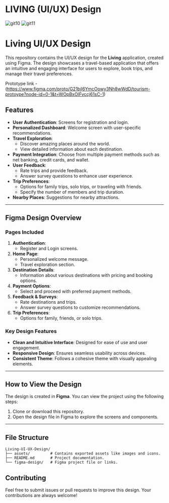 # LIVING (UI/UX) Design

![git10](https://github.com/user-attachments/assets/29fd8424-780d-4c9b-b4bc-54ebaec19c14)
![git11](https://github.com/user-attachments/assets/3f0b9c04-5b5e-4b0c-90ee-a973ddd8651b)

# Living UI/UX Design

This repository contains the UI/UX design for the **Living** application, created using Figma. The design showcases a travel-based application that offers an intuitive and engaging interface for users to explore, book trips, and manage their travel preferences.

Prototype link -(https://www.figma.com/proto/G21bjl6YmcOowy3Nh8wWdD/tourism-protoype?node-id=0-1&t=WOpBxOIFvccj61sC-1)

## Features

- **User Authentication**: Screens for registration and login.
- **Personalized Dashboard**: Welcome screen with user-specific recommendations.
- **Travel Exploration**:
  - Discover amazing places around the world.
  - View detailed information about each destination.
- **Payment Integration**: Choose from multiple payment methods such as net banking, credit cards, and wallet.
- **User Feedback**:
  - Rate trips and provide feedback.
  - Answer survey questions to enhance user experience.
- **Trip Preferences**:
  - Options for family trips, solo trips, or traveling with friends.
  - Specify the number of members and trip duration.
- **Nearby Places**: Suggestions for nearby attractions.

---

## Figma Design Overview

### Pages Included

1. **Authentication**:
   - Register and Login screens.
2. **Home Page**:
   - Personalized welcome message.
   - Travel exploration section.
3. **Destination Details**:
   - Information about various destinations with pricing and booking options.
4. **Payment Options**:
   - Select and proceed with preferred payment methods.
5. **Feedback & Surveys**:
   - Rate destinations and trips.
   - Answer survey questions to customize recommendations.
6. **Trip Preferences**:
   - Options for family, friends, or solo trips.

### Key Design Features

- **Clean and Intuitive Interface**: Designed for ease of use and user engagement.
- **Responsive Design**: Ensures seamless usability across devices.
- **Consistent Theme**: Follows a cohesive theme with visually appealing elements.

---

## How to View the Design

The design is created in **Figma**. You can view the project using the following steps:

1. Clone or download this repository.
2. Open the design file in Figma to explore the screens and components.

---

## File Structure

```
Living-UI-UX-Design/
├── assets/         # Contains exported assets like images and icons.
├── README.md       # Project documentation.
└── figma-design/   # Figma project file or links.
```

## Contributing

Feel free to submit issues or pull requests to improve this design. Your contributions are always welcome!



